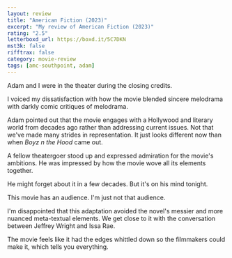 ```yaml
---
layout: review
title: "American Fiction (2023)"
excerpt: "My review of American Fiction (2023)"
rating: "2.5"
letterboxd_url: https://boxd.it/5C7DKN
mst3k: false
rifftrax: false
category: movie-review
tags: [amc-southpoint, adam]
---
```


Adam and I were in the theater during the closing credits.

I voiced my dissatisfaction with how the movie blended sincere melodrama with darkly comic critiques of melodrama.

Adam pointed out that the movie engages with a Hollywood and literary world from decades ago rather than addressing current issues. Not that we've made many strides in representation. It just looks different now than when <i>Boyz n the Hood</i> came out.

A fellow theatergoer stood up and expressed admiration for the movie's ambitions. He was impressed by how the movie wove all its elements together.

He might forget about it in a few decades. But it's on his mind tonight.

This movie has an audience. I'm just not that audience.

I'm disappointed that this adaptation avoided the novel's messier and more nuanced meta-textual elements. We get close to it with the conversation between Jeffrey Wright and Issa Rae.

The movie feels like it had the edges whittled down so the filmmakers could make it, which tells you everything.
